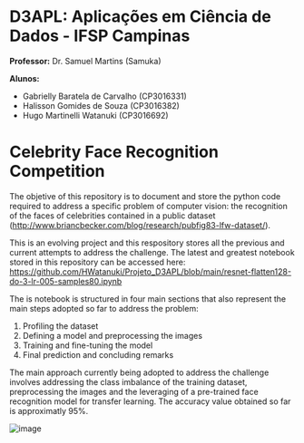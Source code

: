 # **D3APL: Aplicações em Ciência de Dados - IFSP Campinas**

**Professor:** Dr. Samuel Martins (Samuka)

**Alunos:**

* Gabrielly Baratela de Carvalho (CP3016331)
* Halisson Gomides de Souza (CP3016382)
* Hugo Martinelli Watanuki (CP3016692)


# **Celebrity Face Recognition Competition**

The objetive of this repository is to document and store the python code required to address a specific problem of computer vision: the recognition of the faces of celebrities contained in a public dataset (http://www.briancbecker.com/blog/research/pubfig83-lfw-dataset/).

This is an evolving project and this respository stores all the previous and current attempts to address the challenge. The latest and greatest notebook stored in this repository can be accessed here: https://github.com/HWatanuki/Projeto_D3APL/blob/main/resnet-flatten128-do-3-lr-005-samples80.ipynb

The is notebook is structured in four main sections that also represent the main steps adopted so far to address the problem:
1. Profiling the dataset
1. Defining a model and preprocessing the images
1. Training and fine-tuning the model
1. Final prediction and concluding remarks

The main approach currently being adopted to address the challenge involves addressing the class imbalance of the training dataset, preprocessing the images and the leveraging of a pre-trained face recognition model for transfer learning. The accuracy value obtained so far is approximatly 95%.

![image](https://github.com/HWatanuki/Projeto_D3APL/assets/50485300/2c0304a5-8a7e-4bad-9cd1-6dfa42d675a5)

